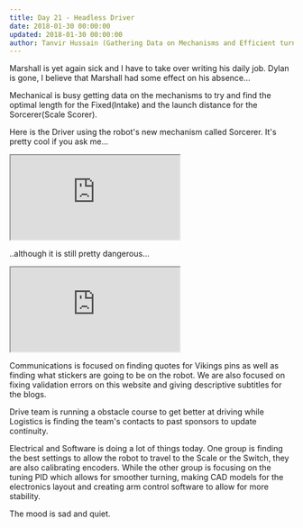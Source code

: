 ```yaml
---
title: Day 21 - Headless Driver
date: 2018-01-30 00:00:00
updated: 2018-01-30 00:00:00
author: Tanvir Hussain (Gathering Data on Mechanisms and Efficient turning, autonomous, and encoders)
---
```


Marshall is yet again sick and I have to take over writing his daily job. Dylan is gone, I believe that Marshall had some effect on his absence...

Mechanical is busy getting data on the mechanisms to try and find the optimal length for the Fixed(Intake) and the launch distance for the Sorcerer(Scale Scorer).

Here is the Driver using the robot's new mechanism called Sorcerer. It's pretty cool if you ask me...

<div class="videowrapper">
  <iframe src="https://www.youtube.com/embed/IxsmbeNZoOQ" allowfullscreen></iframe>
</div>

..although it is still pretty dangerous...

<div class="videowrapper">
  <iframe src="https://www.youtube.com/embed/tL0sCFJ97Z0" allowfullscreen></iframe>
</div>

Communications is focused on finding quotes for Vikings pins as well as finding what stickers are going to be on the robot. We are also focused on fixing validation errors on this website and giving descriptive subtitles for the blogs.

Drive team is running a obstacle course to get better at driving while Logistics is finding the team's contacts to past sponsors to update continuity.



Electrical and Software is doing a lot of things today. One group is finding the best settings to allow the robot to travel to the Scale or the Switch, they are also calibrating encoders. While the other group is focusing on the tuning PID which allows for smoother turning, making CAD models for the electronics layout and creating arm control software to allow for more stability.

The mood is sad and quiet.